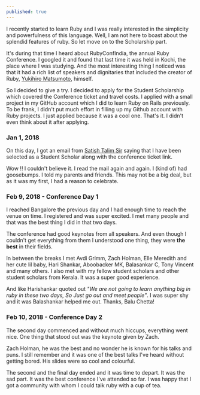 ```yaml
---
published: true
---
```


I recently started to learn Ruby and I was really interested in the simplicity and powerfulness of this language. Well, I am not here to boast about the splendid features of ruby.  So let move on to the Scholarship part.

It's during that time I heard about RubyConfIndia, the annual Ruby Conference. I googled it and found that last time it was held in Kochi, the place where I was studying. And the most interesting thing I noticed was that it had a rich list of speakers and dignitaries that included the creator of Ruby, [Yukihiro Matsumoto](https://twitter.com/yukihiro_matz "Yukihiro Matsumoto Twitter"), himself.

So I decided to give a try. I decided to apply for the Student Scholarship which covered the Conference ticket and travel costs. I applied with a small project in my GitHub account which I did to learn Ruby on Rails previously. To be frank, I didn't put much effort in filling up my Github account with Ruby projects. I just applied because it was a cool one. That's it. I didn't even think about it after applying.

### Jan 1, 2018

On this day, I got an email from [Satish Talim Sir](https://twitter.com/indianguru) saying that I have been selected as a Student Scholar along with the conference ticket link.

Wow !!  I couldn't believe it. I read the mail again and again. I (kind of) had goosebumps. I told my parents and friends. This may not be a big deal, but as it was my first, I had a reason to celebrate.

### Feb 9, 2018 - Conference Day 1

I reached Bangalore the previous day and I had enough time to reach the venue on time. I registered and was super excited. I met many people and that was the best thing I did in that two days.

The conference had good keynotes from all speakers. And even though I couldn't get everything from them I understood one thing, they were **the best** in their fields.

In between the breaks I met Avdi Grimm, Zach Holman, Elle Meredith and her cute lil baby, Hari Shankar, Aboobacker MK, Balasankar C, Tony Vincent and many others. I also met with my fellow student scholars and other student scholars from Kerala. It was a super good experience.

And like Harishankar quoted out _"We are not going to learn anything big in ruby in these two days, So Just go out and meet people"_. 
I was super shy and it was Balashankar helped me out. Thanks, Balu Chetta!


### Feb 10, 2018 - Conference Day 2

The second day commenced and without much hiccups, everything went nice. One thing that stood out was the keynote given by Zach.

Zach Holman, he was the best and no wonder he is known for his talks and puns. I still remember and it was one of the best talks I've heard without getting bored. His slides were so cool and colourful.

The second and the final day ended and it was time to depart. It was the sad part. It was the best conference I've attended so far. I was happy that I got a community with whom I could talk ruby with a cup of tea.
